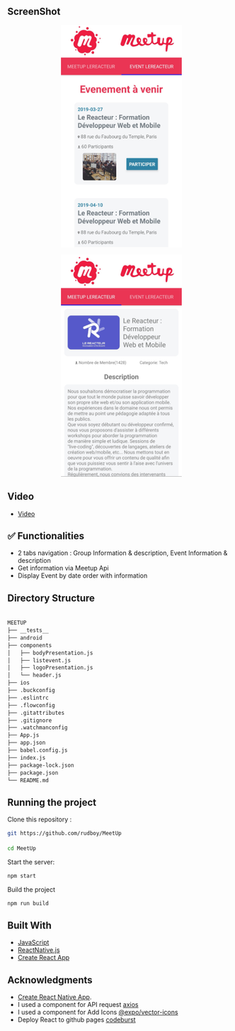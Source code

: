 ## ScreenShot

<p align="center" >
    <img alt="Meetup copycat" src="./Screenshot.jpg" height="500" width="273" />
 </a>
 <p align="center" >
    <img alt="Meetup copycat" src="./Screenshot1.jpg" height="500" width="273" />
 </a>

## Video

- [Video]("./Screenshot.jpg")

## ✅ Functionalities

- 2 tabs navigation : Group Information & description,
  Event Information & description
- Get information via Meetup Api
- Display Event by date order with information

## Directory Structure

```bash

MEETUP
├── __tests__
├── android
├── components
│   ├── bodyPresentation.js
│   ├── listevent.js
│   ├── logoPresentation.js
│   └── header.js
├── ios
├── .buckconfig
├── .eslintrc
├── .flowconfig
├── .gitattributes
├── .gitignore
├── .watchmanconfig
├── App.js
├── app.json
├── babel.config.js
├── index.js
├── package-lock.json
├── package.json
└── README.md

```

## Running the project

Clone this repository :

```bash
git https://github.com/rudboy/MeetUp

cd MeetUp
```

Start the server:

```bash
npm start
```

Build the project

```bash
npm run build
```

## Built With

- [JavaScript](https://developer.mozilla.org/bm/docs/Web/JavaScript)
- [ReactNative.js](https://facebook.github.io/react-native/)
- [Create React App](https://facebook.github.io/create-react-app/docs/getting-started)

## Acknowledgments

- [Create React Native App](https://facebook.github.io/react-native/).
- I used a component for API request [axios](https://www.npmjs.com/package/axios)
- I used a component for Add Icons [@expo/vector-icons](https://www.npmjs.com/package/@expo/vector-icons)
- Deploy React to github pages [codeburst](https://codeburst.io/deploy-react-to-github-pages-to-create-an-amazing-website-42d8b09cd4d)
